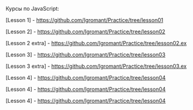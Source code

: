 Курсы по JavaScript:

[Lesson 1] - https://github.com/Igromant/Practice/tree/lesson01

[Lesson 2] - https://github.com/Igromant/Practice/tree/lesson02

[Lesson 2 extra] - https://github.com/Igromant/Practice/tree/lesson02.ex

[Lesson 3] - https://github.com/Igromant/Practice/tree/lesson03

[Lesson 3 extra] - https://github.com/Igromant/Practice/tree/lesson03.ex

[Lesson 4] - https://github.com/Igromant/Practice/tree/lesson04

[Lesson 4] - https://github.com/Igromant/Practice/tree/lesson04

[Lesson 4] - https://github.com/Igromant/Practice/tree/lesson04


